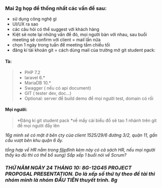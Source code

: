 ### Mai 2g họp để thống nhất các vấn đề sau:
*  sử dụng công nghệ gì
*  UI/UX ra sao
 * các câu hỏi có thể suggest với khách hàng
 * Kiệt sẽ note lại những vấn đề đó, mọi người bàn với nhau, sau buổi meeting sẽ confirm với client = mail lần nữa
 * chọn 1 ngày trong tuần để meeting tầm chiều tối
 * đăng kí tài khoản git = cách dùng mail của trường mở git student pack:

#### **Tà**:
  > * PHP 7.2
  > * laravel 6.*
  > * MariaDB 10.*
  > * Swagger ( nếu có api document)
  > * GIT ( tester dev, doc...)
  > * Optional: server để build demo để mọi người test, domain có rồi

####  **Mọi người**:
  > *Đăng kí git student pack
  > *về mấy cái biểu đồ sẽ tao 1 nhánh trên git để mọi người đầy lên

_16g mình sẽ có mặt ở bên cty của client 1525/29/6 đường 3/2, quận 11, gần cầu vượt bên khu quận 6 ấy._

_tổng hợp về HR nằm trong [*file*](./files/About_HR_Management.zip)đính kèm này có cả sách HR, nếu mọi người thấy ko đủ thì có thể bổ sung)
Sắp xếp 1 buổi nói về Scrum?_

### *THỨ NĂM NGÀY 24 THÁNG 10: 8G-12G45 PROJECT PROPOSAL PRESENTATION. Do là xếp số thứ tự theo đề tài thì nhóm mình là nhóm ĐẦU TIÊN thuyết trình. 8g*
